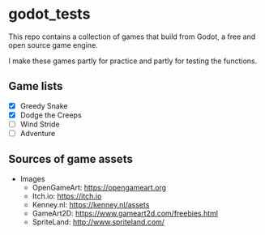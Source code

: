 # godot_tests

This repo contains a collection of games that build from Godot, a free and open source game engine.

I make these games partly for practice and partly for testing the functions.

## Game lists

- [X] Greedy Snake
- [X] Dodge the Creeps
- [ ] Wind Stride
- [ ] Adventure

## Sources of game assets

- Images
  - OpenGameArt: https://opengameart.org
  - Itch.io: https://itch.io
  - Kenney.nl: https://kenney.nl/assets
  - GameArt2D: https://www.gameart2d.com/freebies.html
  - SpriteLand: http://www.spriteland.com/
